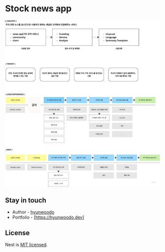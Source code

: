 # Stock news app

<p align="center">
  <img src="./concept.jpg" width="1000" alt="concpet" />
</p>

## Stay in touch

- Author - [hyunwoodo](hyunwoodo.dev@gmail.com)
- Portfolio - [https://hyunwoodo.dev]

## License

Nest is [MIT licensed](LICENSE).
